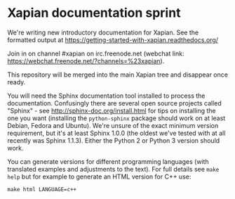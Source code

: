 # Xapian documentation sprint

We're writing new introductory documentation for Xapian.  See the formatted
output at https://getting-started-with-xapian.readthedocs.org/

Join in on channel #xapian on irc.freenode.net (webchat link:
https://webchat.freenode.net/?channels=%23xapian).

This repository will be merged into the main Xapian tree and disappear
once ready.

You will need the Sphinx documentation tool installed to process the
documentation.  Confusingly there are several open source projects called
"Sphinx" - see http://sphinx-doc.org/install.html for tips on installing
the one you want (installing the `python-sphinx` package should work on
at least Debian, Fedora and Ubuntu).  We're unsure of the exact minimum version
requirement, but it's at least Sphinx 1.0.0 (the oldest we've tested with at
all recently was Sphinx 1.1.3).  Either the Python 2 or Python 3 version should
work.

You can generate versions for different programming languages (with translated
examples and adjustments to the text).  For full details see `make help`
but for example to generate an HTML version for C++ use:

```
make html LANGUAGE=c++
```
